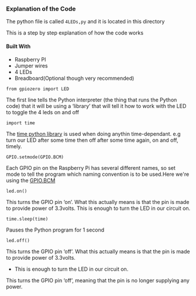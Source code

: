 ### Explanation of the Code
The python file is called `4LEDs,py` and it is located in this directory

This is a step by step explanation of how the code works
#### Built With
- Raspberry PI
- Jumper wires
- 4 LEDs
- Breadboard(Optional though very recommended)

`from gpiozero import LED`

The first line tells the Python interpreter (the thing that runs the Python code) that it will be using a ‘library’ that will tell it how to work with the LED to toggle the 4 leds on and off

`import time`

The [time python library](https://pypi.org/project/time/) is used when doing anythin time-dependant.
e.g turn our LED after some time then off after some time again, on and off, timely.

`GPIO.setmode(GPIO.BCM)`

Each GPIO pin on the Raspberry Pi has several different names, so set mode to tell the program which naming convention is to be used.Here we're using the [GPIO.BCM](https://raspi.tv/2013/rpi-gpio-basics-4-setting-up-rpi-gpio-numbering-systems-and-inputs)

`led.on()`

This turns the GPIO pin ‘on’. What this actually means is that the pin is made to provide power of 3.3volts.  This is enough to turn the LED in our circuit on.

`time.sleep(time)`

Pauses the Python program for 1 second


`led.off()`

This turns the GPIO pin ‘off’. 
What this actually means is that the pin is made to provide power of 3.3volts.
- This is enough to turn the LED in our circuit on.


This turns the GPIO pin ‘off’, meaning that the pin is no longer supplying any power.
